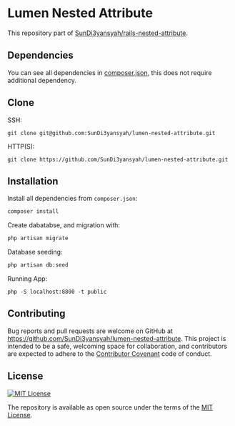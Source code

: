# Lumen Nested Attribute

This repository part of [SunDi3yansyah/rails-nested-attribute](https://github.com/SunDi3yansyah/rails-nested-attribute).


## Dependencies

You can see all dependencies in [composer.json](composer.json), this does not require additional dependency.


## Clone

SSH:
```
git clone git@github.com:SunDi3yansyah/lumen-nested-attribute.git
```

HTTP(S):
```
git clone https://github.com/SunDi3yansyah/lumen-nested-attribute.git
```


## Installation

Install all dependencies from `composer.json`:
``` bash
composer install
```

Create dabatabse, and migration with:
``` bash
php artisan migrate
```

Database seeding:
``` bash
php artisan db:seed
```

Running App:
```
php -S localhost:8800 -t public
```


## Contributing

Bug reports and pull requests are welcome on GitHub at https://github.com/SunDi3yansyah/lumen-nested-attribute. This project is intended to be a safe, welcoming space for collaboration, and contributors are expected to adhere to the [Contributor Covenant](http://contributor-covenant.org) code of conduct.


## License

[![MIT License](https://img.shields.io/dub/l/vibe-d.svg)](http://opensource.org/licenses/MIT)

The repository is available as open source under the terms of the [MIT License](http://opensource.org/licenses/MIT).
